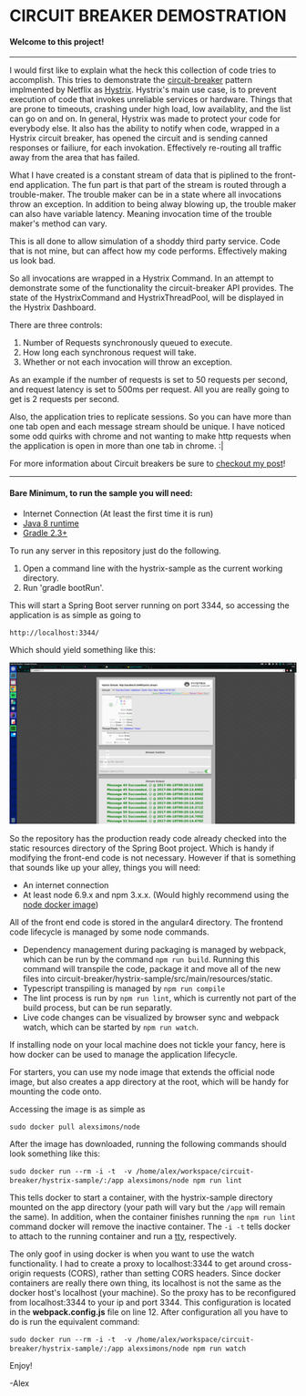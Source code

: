 # CIRCUIT BREAKER DEMOSTRATION

#### Welcome to this project!

---

I would first like to explain what the heck this collection of code tries to accomplish.
This tries to demonstrate the [circuit-breaker](https://martinfowler.com/bliki/CircuitBreaker.html) pattern implmented by Netflix as [Hystrix](https://github.com/Netflix/Hystrix).
Hystrix's main use case, is to prevent execution of code that invokes unreliable services or hardware.
Things that are prone to timeouts, crashing under high load, low availablity, and the list can go on and on.
In general, Hystrix was made to protect your code for everybody else.
It also has the ability to notify when code, wrapped in a Hystrix circuit breaker, has opened the circuit and is sending canned responses or failiure, for each invokation.
Effectively re-routing all traffic away from the area that has failed.

What I have created is a constant stream of data that is piplined to the front-end application. 
The fun part is that part of the stream is routed through a trouble-maker.
The trouble maker can be in a state where all invocations throw an exception. 
In addition to being alway blowing up, the trouble maker can also have variable latency.
Meaning invocation time of the trouble maker's method can vary.

This is all done to allow simulation of a shoddy third party service. 
Code that is not mine, but can affect how my code performs. 
Effectively making us look bad.

So all invocations are wrapped in a Hystrix Command.
In an attempt to demonstrate some of the functionality the circuit-breaker API provides.
The state of the HystrixCommand and HystrixThreadPool, will be displayed in the Hystrix Dashboard.

There are three controls:
    
1. Number of Requests synchronously queued to execute.
1. How long each synchronous request will take.
1. Whether or not each invocation will throw an exception.


As an example if the number of requests is set to 50 requests per second, and request latency is set to 500ms per request.
All you are really going to get is 2 requests per second.

Also, the application tries to replicate sessions. So you can have more than one tab open and each message stream should be unique.
I have noticed some odd quirks with chrome and not wanting to make http requests when the application is open in more than one tab in chrome. :|

For more information about Circuit breakers be sure to [checkout my post](http://blog.acari.io/2017/06/18/Circuit-Breakers.html)!

---

#### Bare Minimum, to run the sample you will need:
 - Internet Connection (At least the first time it is run)
 - [Java 8 runtime](http://blog.acari.io/jvm/2017/05/05/Gradle-Install.html)
 - [Gradle 2.3+ ](http://blog.acari.io/jvm/2017/05/05/Gradle-Install.html)
 
To run any server in this repository just do the following.
1. Open a command line with the hystrix-sample as the current working directory.
1. Run 'gradle bootRun'.

This will start a Spring Boot server running on port 3344, so accessing the application is as simple as going to 

    http://localhost:3344/
    
Which should yield something like this:

![sample-project-screenshot](images/sample-screenshot.png)

So the repository has the production ready code already checked into the static resources directory of the Spring Boot project.
Which is handy if modifying the front-end code is not necessary.
However if that is something that sounds like up your alley, things you will need:

- An internet connection
- At least node 6.9.x and npm 3.x.x. (Would highly recommend using the [node docker image](https://hub.docker.com/_/node/))

All of the front end code is stored in the angular4 directory.
The frontend code lifecycle is managed by some node commands.

- Dependency management during packaging is managed by webpack, which can be run by the command `npm run build`.
Running this command will transpile the code, package it and move all of the new files into circuit-breaker/hystrix-sample/src/main/resources/static.
- Typescript transpiling is managed by `npm run compile`
- The lint process is run by `npm run lint`, which is currently not part of the build process, but can be run separatly.
- Live code changes can be visualized by browser sync and webpack watch, which can be started by `npm run watch`. 

If installing node on your local machine does not tickle your fancy, here is how docker can be used to manage the application lifecycle.

For starters, you can use my node image that extends the official node image, but also creates a app directory at the root, which will be handy for mounting the code onto.

Accessing the image is as simple as 
    
    sudo docker pull alexsimons/node

After the image has downloaded, running the following commands should look something like this:

    sudo docker run --rm -i -t  -v /home/alex/workspace/circuit-breaker/hystrix-sample/:/app alexsimons/node npm run lint   
    
This tells docker to start a container, with the hystrix-sample directory mounted on the app directory (your path will vary but the `/app` will remain the same). 
In addition, when the container finishes running the `npm run lint` command docker will remove the inactive container.
The `-i -t` tells docker to attach to the running container and run a [tty](http://www.abouttty.com/), respectively. 

The only goof in using docker is when you want to use the watch functionality. 
I had to create a proxy to localhost:3344 to get around cross-origin requests (CORS), rather than setting CORS headers.
Since docker containers are really there own thing, its localhost is not the same as the docker host's localhost (your machine).
So the proxy has to be reconfigured from localhost:3344 to your ip and port 3344.
This configuration is located in the **webpack.config.js** file on line 12.
After configuration all you have to do is run the equivalent command: 

    sudo docker run --rm -i -t  -v /home/alex/workspace/circuit-breaker/hystrix-sample/:/app alexsimons/node npm run watch
       
Enjoy!

-Alex